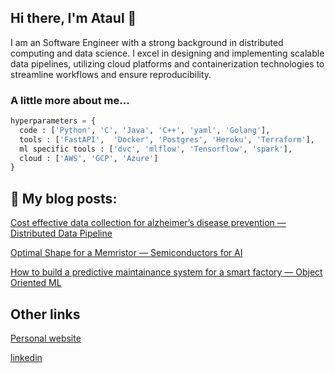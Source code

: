 ## Hi there, I'm Ataul 👋


I am an Software Engineer with a strong background in distributed computing and data science. I excel in designing and implementing scalable data pipelines, utilizing cloud platforms and containerization technologies to streamline workflows and ensure reproducibility.

### A little more about me...  

```python
hyperparameters = {
  code : ['Python', 'C', 'Java', 'C++', 'yaml', 'Golang'],
  tools : ['FastAPI',  'Docker', 'Postgres', 'Heroku', 'Terraform'],
  ml specific tools : ['dvc', 'mlflow', 'Tensorflow', 'spark'],
  cloud : ['AWS', 'GCP', 'Azure']
}
```

## 📕 My blog posts:
[Cost effective data collection for alzheimer’s disease prevention — Distributed Data Pipeline](https://medium.com/@ataul.akbar/cost-effective-data-collection-for-alzheimers-disease-prevention-distributed-data-pipeline-c5896424412b)

[Optimal Shape for a Memristor — Semiconductors for AI](https://medium.com/@ataul.akbar/optimal-shape-for-a-memristor-semiconductors-for-ai-13a2a6825b85)

[How to build a predictive maintainance system for a smart factory — Object Oriented ML](https://medium.com/@ataul.akbar/how-to-build-a-predictive-maintainance-system-for-a-smart-factory-mlops-2b251434d7c3)


## Other links
[Personal website](https://ataulakbar.wixsite.com/dweb)

[linkedin](https://www.linkedin.com/in/ataul-akbar-356993169/)
<!--
**ataul-ui/ataul-ui** is a ✨ _special_ ✨ repository because its `README.md` (this file) appears on your GitHub profile.

Here are some ideas to get you started:

- 🔭 I’m currently working on ...
- 🌱 I’m currently learning ...
- 👯 I’m looking to collaborate on ...
- 🤔 I’m looking for help with ...
- 💬 Ask me about ...
- 📫 How to reach me: ...
- 😄 Pronouns: ...
- ⚡ Fun fact: ...
-->
